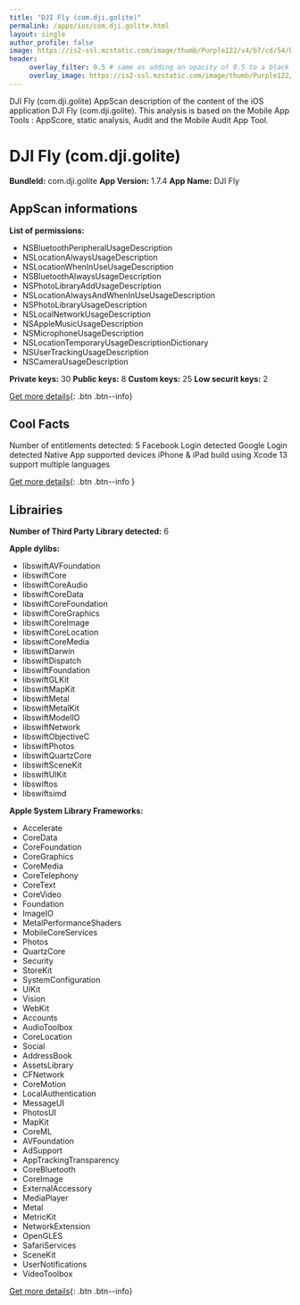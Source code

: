 ```yaml
---
title: "DJI Fly (com.dji.golite)"
permalink: /apps/ios/com.dji.golite.html
layout: single
author_profile: false
image: https://is2-ssl.mzstatic.com/image/thumb/Purple122/v4/b7/cd/54/b7cd54d4-cc78-6e3b-ad86-9eeffce6e698/AppIcon-0-0-1x_U007emarketing-0-0-0-7-0-0-sRGB-0-0-0-GLES2_U002c0-512MB-85-220-0-0.png/512x512bb.jpg
header: 
     overlay_filter: 0.5 # same as adding an opacity of 0.5 to a black background
     overlay_image: https://is2-ssl.mzstatic.com/image/thumb/Purple122/v4/b7/cd/54/b7cd54d4-cc78-6e3b-ad86-9eeffce6e698/AppIcon-0-0-1x_U007emarketing-0-0-0-7-0-0-sRGB-0-0-0-GLES2_U002c0-512MB-85-220-0-0.png/512x512bb.jpg
---
```

DJI Fly (com.dji.golite) AppScan description of the content of the iOS application DJI Fly (com.dji.golite). This analysis is based on the Mobile App Tools : AppScore, static analysis, Audit and the Mobile Audit App Tool.

# DJI Fly (com.dji.golite)

**BundleId:** com.dji.golite
**App Version:** 1.7.4
**App Name:** DJI Fly


## AppScan informations 

**List of permissions:** 
- NSBluetoothPeripheralUsageDescription
- NSLocationAlwaysUsageDescription
- NSLocationWhenInUseUsageDescription
- NSBluetoothAlwaysUsageDescription
- NSPhotoLibraryAddUsageDescription
- NSLocationAlwaysAndWhenInUseUsageDescription
- NSPhotoLibraryUsageDescription
- NSLocalNetworkUsageDescription
- NSAppleMusicUsageDescription
- NSMicrophoneUsageDescription
- NSLocationTemporaryUsageDescriptionDictionary
- NSUserTrackingUsageDescription
- NSCameraUsageDescription
  
  
**Private keys:** 30
**Public keys:** 8
**Custom keys:** 25
**Low securit keys:** 2
  
[Get more details](/pricing.html){: .btn .btn--info}

## Cool Facts

Number of entitlements detected: 5
Facebook Login detected
Google Login detected
Native App
supported devices iPhone & iPad
build using Xcode 13
support multiple languages
  
[Get more details](/pricing.html){: .btn .btn--info }

## Librairies 
**Number of Third Party Library detected:** 6


**Apple dylibs:**
- libswiftAVFoundation
- libswiftCore
- libswiftCoreAudio
- libswiftCoreData
- libswiftCoreFoundation
- libswiftCoreGraphics
- libswiftCoreImage
- libswiftCoreLocation
- libswiftCoreMedia
- libswiftDarwin
- libswiftDispatch
- libswiftFoundation
- libswiftGLKit
- libswiftMapKit
- libswiftMetal
- libswiftMetalKit
- libswiftModelIO
- libswiftNetwork
- libswiftObjectiveC
- libswiftPhotos
- libswiftQuartzCore
- libswiftSceneKit
- libswiftUIKit
- libswiftos
- libswiftsimd


**Apple System Library Frameworks:**
- Accelerate
- CoreData
- CoreFoundation
- CoreGraphics
- CoreMedia
- CoreTelephony
- CoreText
- CoreVideo
- Foundation
- ImageIO
- MetalPerformanceShaders
- MobileCoreServices
- Photos
- QuartzCore
- Security
- StoreKit
- SystemConfiguration
- UIKit
- Vision
- WebKit
- Accounts
- AudioToolbox
- CoreLocation
- Social
- AddressBook
- AssetsLibrary
- CFNetwork
- CoreMotion
- LocalAuthentication
- MessageUI
- PhotosUI
- MapKit
- CoreML
- AVFoundation
- AdSupport
- AppTrackingTransparency
- CoreBluetooth
- CoreImage
- ExternalAccessory
- MediaPlayer
- Metal
- MetricKit
- NetworkExtension
- OpenGLES
- SafariServices
- SceneKit
- UserNotifications
- VideoToolbox


  
[Get more details](/pricing.html){: .btn .btn--info}

